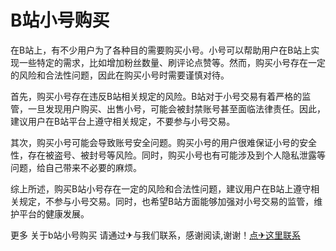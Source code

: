 # B站小号购买

在B站上，有不少用户为了各种目的需要购买小号。小号可以帮助用户在B站上实现一些特定的需求，比如增加粉丝数量、刷评论点赞等。然而，购买小号存在一定的风险和合法性问题，因此在购买小号时需要谨慎对待。

首先，购买小号存在违反B站相关规定的风险。B站对于小号交易有着严格的监管，一旦发现用户购买、出售小号，可能会被封禁账号甚至面临法律责任。因此，建议用户在B站平台上遵守相关规定，不要参与小号交易。

其次，购买小号可能会导致账号安全问题。购买小号的用户很难保证小号的安全性，存在被盗号、被封号等风险。同时，购买小号也有可能涉及到个人隐私泄露等问题，给自己带来不必要的麻烦。

综上所述，购买B站小号存在一定的风险和合法性问题，建议用户在B站上遵守相关规定，不参与小号交易。同时，也希望B站方面能够加强对小号交易的监管，维护平台的健康发展。

更多 关于b站小号购买 请通过✈与我们联系，感谢阅读,谢谢！[点✈这里联系](https://k02.cc)